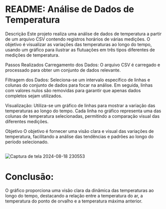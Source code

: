 # README: Análise de Dados de Temperatura

Descrição
Este projeto realiza uma análise de dados de temperatura a partir de um arquivo CSV contendo registros horários de várias medições. O objetivo é visualizar as variações das temperaturas ao longo do tempo, usando um gráfico para ilustrar as flutuações em três tipos diferentes de medições de temperatura.

Passos Realizados
Carregamento dos Dados: O arquivo CSV é carregado e processado para obter um conjunto de dados relevante.

Filtragem dos Dados: Seleciona-se um intervalo específico de linhas e colunas do conjunto de dados para focar na análise. Em seguida, linhas com valores nulos são removidas para garantir que apenas dados completos sejam utilizados.

Visualização: Utiliza-se um gráfico de linhas para mostrar a variação das temperaturas ao longo do tempo. Cada linha no gráfico representa uma das colunas de temperatura selecionadas, permitindo a comparação visual das diferentes medições.

Objetivo
O objetivo é fornecer uma visão clara e visual das variações de temperatura, facilitando a análise das tendências e padrões ao longo do período selecionado.


##
![Captura de tela 2024-08-18 230553](https://github.com/user-attachments/assets/88c5675f-f7bb-4808-b755-8c4cf56843d0)
##

# Conclusão:
O gráfico proporciona uma visão clara da dinâmica das temperaturas ao longo do tempo, destacando a relação entre a temperatura do ar, a temperatura do ponto de orvalho e a temperatura máxima anterior.
